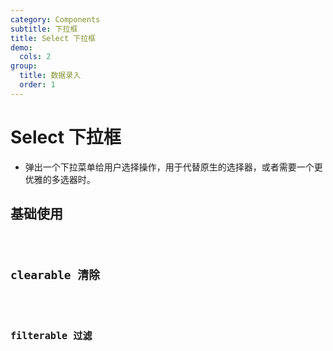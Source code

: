 ```yaml
---
category: Components
subtitle: 下拉框
title: Select 下拉框
demo:
  cols: 2
group:
  title: 数据录入
  order: 1
---
```


# Select 下拉框

- 弹出一个下拉菜单给用户选择操作，用于代替原生的选择器，或者需要一个更优雅的多选器时。

## 基础使用

<code src="./demos/basic.tsx">

## clearable 清除

<code src="./demos/clearable.tsx">

## filterable 过滤

<code src="./demos/filterable.tsx">

<style>
.orange-select {
  margin: 16px 0;
}

.__dumi-default-previewer{
  width:50%
}
</style>

